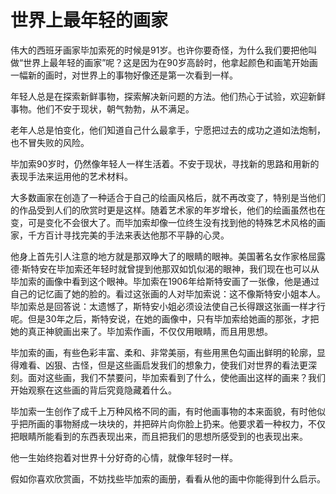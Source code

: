 # 世界上最年轻的画家

伟大的西班牙画家毕加索死的时候是91岁。也许你要奇怪，为什么我们要把他叫做“世界上最年轻的画家”呢？这是因为在90岁高龄时，他拿起颜色和画笔开始画一幅新的画时，对世界上的事物好像还是第一次看到一样。 

年轻人总是在探索新鲜事物，探索解决新问题的方法。他们热心于试验，欢迎新鲜事物。他们不安于现状，朝气勃勃，从不满足。 

老年人总是怕变化，他们知道自己什么最拿手，宁愿把过去的成功之道如法炮制，也不冒失败的风险。 

毕加索90岁时，仍然像年轻人一样生活着。不安于现状，寻找新的思路和用新的表现手法来运用他的艺术材料。 

大多数画家在创造了一种适合于自己的绘画风格后，就不再改变了，特别是当他们的作品受到人们的欣赏时更是这样。随着艺术家的年岁增长，他们的绘画虽然也在变，可是变化不会很大了。而毕加索却像一位终生没有找到他的特殊艺术风格的画家，千方百计寻找完美的手法来表达他那不平静的心灵。 

他身上首先引人注意的地方就是那双睁大了的眼睛的眼神。美国著名女作家格屈露德·斯特安在毕加索还年轻时就曾提到他那双如饥似渴的眼神，我们现在也可以从毕加索的画像中看到这个眼神。毕加索在1906年给斯特安画了一张像，他是通过自己的记忆画了她的脸的。看过这张画的人对毕加索说：这不像斯特安小姐本人。毕加索总是回答说：太遗憾了，斯特安小姐必须设法使自己长得跟这张画一样才行呢。但是30年之后，斯特安说，在她的画像中，只有毕加索给她画的那张，才把她的真正神貌画出来了。毕加索作画，不仅仅用眼睛，而且用思想。 

毕加索的画，有些色彩丰富、柔和、非常美丽，有些用黑色勾画出鲜明的轮廓，显得难看、凶狠、古怪，但是这些画启发我们的想象力，使我们对世界的看法更深刻。面对这些画，我们不禁要问，毕加索看到了什么，使他画出这样的画来？我们开始观察在这些画的背后究竟隐藏着什么。 

毕加索一生创作了成千上万种风格不同的画，有时他画事物的本来面貌，有时他似乎把所画的事物掰成一块块的，并把碎片向你脸上扔来。他要求着一种权力，不仅把眼睛所能看到的东西表现出来，而且把我们的思想所感受到的也表现出来。 

他一生始终抱着对世界十分好奇的心情，就像年轻时一样。 

假如你喜欢欣赏画，不妨找些毕加索的画册，看看从他的画中你能得到什么启示。
 
